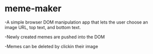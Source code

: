 # meme-maker

-A simple browser DOM manipulation app that lets the user choose an image URL, top text, and bottom text.

-Newly created memes are pushed into the DOM

-Memes can be deleted by clickin their image
